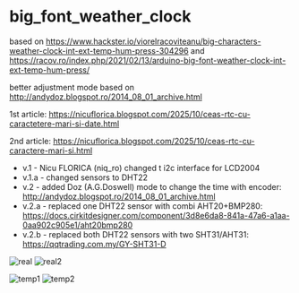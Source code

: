 # big_font_weather_clock
based on https://www.hackster.io/viorelracoviteanu/big-characters-weather-clock-int-ext-temp-hum-press-304296 and https://racov.ro/index.php/2021/02/13/arduino-big-font-weather-clock-int-ext-temp-hum-press/

better adjustment mode based on http://andydoz.blogspot.ro/2014_08_01_archive.html

1st article: https://nicuflorica.blogspot.com/2025/10/ceas-rtc-cu-caractetere-mari-si-date.html

2nd article: https://nicuflorica.blogspot.com/2025/10/ceas-rtc-cu-caractere-mari-si.html

- v.1 - Nicu FLORICA (niq_ro) changed t i2c interface for LCD2004
- v.1.a - changed sensors to DHT22 
- v.2 - added Doz (A.G.Doswell) mode to change the time with encoder: http://andydoz.blogspot.ro/2014_08_01_archive.html
- v.2.a - replaced one DHT22 sensor with combi AHT20+BMP280: https://docs.cirkitdesigner.com/component/3d8e6da8-841a-47a6-a1aa-0aa902c905e1/aht20bmp280
- v.2.b - replaced both DHT22 sensors with two SHT31/AHT31: https://qqtrading.com.my/GY-SHT31-D


![real](https://blogger.googleusercontent.com/img/b/R29vZ2xl/AVvXsEgSaCjHGQp6TIyCe67EoBY1ol5XwbnARtiiksTL2pP0f6IIkK7erDOtVf6z-Hn8OlYAExpmdv7PT-7WYgXUgrs8oXQ8R_0tjQyU5ZrshjSxyJHoUk_v2jx4AYp_eoU9caiE238SIVJgTKczhqHuOO0hmsMAIndLo1ecykir8Kxew8MDSmdge8U8yCIpymgV/s320/ceas_01.jpg)
![real2](https://blogger.googleusercontent.com/img/b/R29vZ2xl/AVvXsEjAvWLpc9Lj-qhGVlLusupFX5937_S4Y-nUcy3rDVFQitqt6y_tkHZCGRWTKssT62EXQK8tDA0AuU_YgKkB3tuw9xzxGXSn9-6xzNqJKatSihzl93s6S8kdmgJ7n0R1RK-c_8FPti1TmT5d59bkxStgUWrNbJa9NvAjYGwuVtIpYkEePtzBmf_ZN1q0YShL/w320-h149/ceas_02.jpg)

![temp1](https://blogger.googleusercontent.com/img/b/R29vZ2xl/AVvXsEhkSKQ2Z99Kj_DfVvLa_MD2nRdfoP8q5gmjJlxb1C6JpTKA8lsZVwqSyOMCfXygn1x6BM5SLXlJGaFlw_K_srfdmab_PlmpBZ2IEpXtrjqtnXB4OTHvUMNMrp8stA2-gMZ66NYud_A3yaJHqpQ9x_bwsxJWqRT2owE764GaM2yCObgIRF_bpCf1L7BA5bSE/w200-h93/temperatura_pozitiva_mare_mare.jpg)
![temp2](https://blogger.googleusercontent.com/img/b/R29vZ2xl/AVvXsEjb9ZujkXS-vmfhiuBA7QrNjddE4noo4Vq5iSpFoILLnl0-Lr7T8YKGZJHmvZtfuPO7G_r7yC2P8_qk_RIPTLg0BZgADdl-4bKGZ6kUPAH2-2Pmdd2iwBiWn4zFfcXdqPQrkCiP4RZT5RNqBz195a2YlpKz8QywPfEAuFBLbkb0DiyWa5s_68f6BXbfvvQU/w200-h93/temperatura_negativa_mare_mare.heic)

